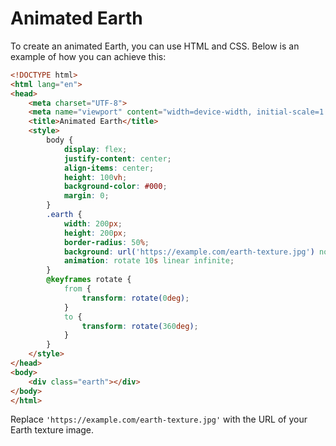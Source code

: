 # Animated Earth

To create an animated Earth, you can use HTML and CSS. Below is an example of how you can achieve this:

```html
<!DOCTYPE html>
<html lang="en">
<head>
    <meta charset="UTF-8">
    <meta name="viewport" content="width=device-width, initial-scale=1.0">
    <title>Animated Earth</title>
    <style>
        body {
            display: flex;
            justify-content: center;
            align-items: center;
            height: 100vh;
            background-color: #000;
            margin: 0;
        }
        .earth {
            width: 200px;
            height: 200px;
            border-radius: 50%;
            background: url('https://example.com/earth-texture.jpg') no-repeat center/cover;
            animation: rotate 10s linear infinite;
        }
        @keyframes rotate {
            from {
                transform: rotate(0deg);
            }
            to {
                transform: rotate(360deg);
            }
        }
    </style>
</head>
<body>
    <div class="earth"></div>
</body>
</html>
```

Replace `'https://example.com/earth-texture.jpg'` with the URL of your Earth texture image.
